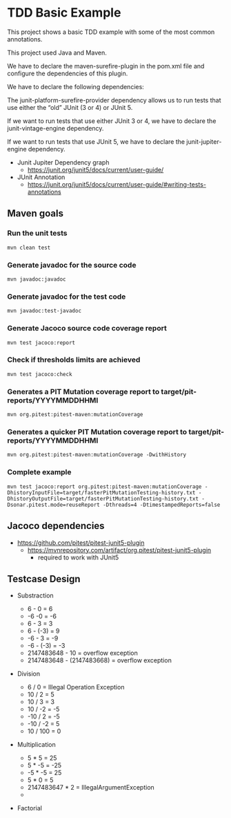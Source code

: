# TDD Basic Example

This project shows a basic TDD example with some of the most common annotations.

This project used Java and Maven.

We have to declare the maven-surefire-plugin in the pom.xml file and configure the dependencies of this plugin. 

We have to declare the following dependencies:

The junit-platform-surefire-provider dependency allows us to run tests that use either the “old” JUnit (3 or 4) or JUnit 5.

If we want to run tests that use either JUnit 3 or 4, we have to declare the junit-vintage-engine dependency.

If we want to run tests that use JUnit 5, we have to declare the junit-jupiter-engine dependency.

* Junit Jupiter Dependency graph
    - https://junit.org/junit5/docs/current/user-guide/
* JUnit Annotation
    - https://junit.org/junit5/docs/current/user-guide/#writing-tests-annotations

  
## Maven goals
### Run the unit tests
```
mvn clean test
```

### Generate javadoc for the source code
```
mvn javadoc:javadoc
```

### Generate javadoc for the test code
```
mvn javadoc:test-javadoc
```

### Generate Jacoco source code coverage report
```
mvn test jacoco:report
```

### Check if thresholds limits are achieved
```
mvn test jacoco:check
```

### Generates a PIT Mutation coverage report to target/pit-reports/YYYYMMDDHHMI
```
mvn org.pitest:pitest-maven:mutationCoverage
```

### Generates a quicker PIT Mutation coverage report to target/pit-reports/YYYYMMDDHHMI
```
mvn org.pitest:pitest-maven:mutationCoverage -DwithHistory
```

### Complete example

``` 
mvn test jacoco:report org.pitest:pitest-maven:mutationCoverage -DhistoryInputFile=target/fasterPitMutationTesting-history.txt -DhistoryOutputFile=target/fasterPitMutationTesting-history.txt -Dsonar.pitest.mode=reuseReport -Dthreads=4 -DtimestampedReports=false
```
## Jacoco dependencies
* https://github.com/pitest/pitest-junit5-plugin
  - https://mvnrepository.com/artifact/org.pitest/pitest-junit5-plugin
    - required to work with JUnit5
     



## Testcase Design

* Substraction

  - 6 - 0 = 6
  - -6 -0 = -6
  - 6 - 3 = 3
  - 6 - (-3) = 9
  - -6 - 3 = -9
  - -6 - (-3) = -3
  - 2147483648 - 10 = overflow exception
  - 2147483648 - (2147483668) = overflow exception
  
* Division

  - 6 / 0 = Illegal Operation Exception
  - 10 / 2 = 5
  - 10 / 3 = 3
  - 10 / -2 = -5
  - -10 / 2 = -5
  - -10 / -2 = 5
  - 10 / 100 = 0
  
* Multiplication

  - 5 * 5 = 25
  - 5 * -5 = -25
  - -5 * -5 = 25
  - 5 * 0 = 5
  - 2147483647 * 2 = IllegalArgumentException
  - 
* Factorial
